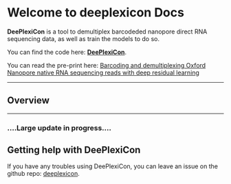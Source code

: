 # Welcome to deeplexicon Docs

**DeePlexiCon** is a tool to demultiplex barcodeded nanopore direct RNA sequencing data, as well as train the models to do so.


You can find the code here: **[DeePlexiCon](https://github.com/Psy-Fer/deeplexicon)**.

You can read the pre-print here: [Barcoding and demultiplexing Oxford Nanopore native RNA sequencing reads with deep residual learning](https://www.biorxiv.org/content/10.1101/864322v2)

---

## Overview



----

### **....Large update in progress....**

## Getting help with DeePlexiCon

If you have any troubles using DeePlexiCon, you can leave an issue on the github repo: [deeplexicon](https://github.com/Psy-Fer/deeplexicon).

